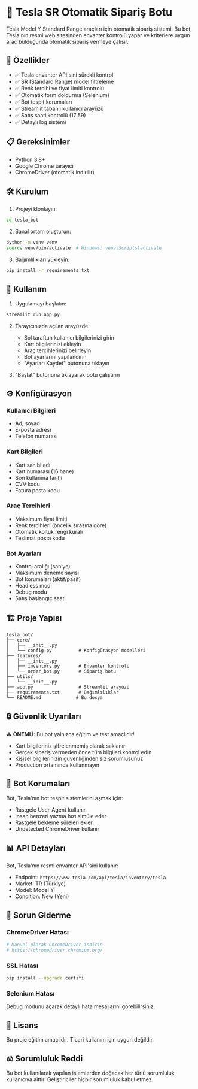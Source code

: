 # 🚗 Tesla SR Otomatik Sipariş Botu

Tesla Model Y Standard Range araçları için otomatik sipariş sistemi. Bu bot, Tesla'nın resmi web sitesinden envanter kontrolü yapar ve kriterlere uygun araç bulduğunda otomatik sipariş vermeye çalışır.

## 🎯 Özellikler

- ✅ Tesla envanter API'sini sürekli kontrol
- ✅ SR (Standard Range) model filtreleme
- ✅ Renk tercihi ve fiyat limiti kontrolü
- ✅ Otomatik form doldurma (Selenium)
- ✅ Bot tespit korumaları
- ✅ Streamlit tabanlı kullanıcı arayüzü
- ✅ Satış saati kontrolü (17:59)
- ✅ Detaylı log sistemi

## 📋 Gereksinimler

- Python 3.8+
- Google Chrome tarayıcı
- ChromeDriver (otomatik indirilir)

## 🛠️ Kurulum

1. Projeyi klonlayın:
```bash
cd tesla_bot
```

2. Sanal ortam oluşturun:
```bash
python -m venv venv
source venv/bin/activate  # Windows: venv\Scripts\activate
```

3. Bağımlılıkları yükleyin:
```bash
pip install -r requirements.txt
```

## 🚀 Kullanım

1. Uygulamayı başlatın:
```bash
streamlit run app.py
```

2. Tarayıcınızda açılan arayüzde:
   - Sol taraftan kullanıcı bilgilerinizi girin
   - Kart bilgilerinizi ekleyin
   - Araç tercihlerinizi belirleyin
   - Bot ayarlarını yapılandırın
   - "Ayarları Kaydet" butonuna tıklayın

3. "Başlat" butonuna tıklayarak botu çalıştırın

## ⚙️ Konfigürasyon

### Kullanıcı Bilgileri
- Ad, soyad
- E-posta adresi
- Telefon numarası

### Kart Bilgileri
- Kart sahibi adı
- Kart numarası (16 hane)
- Son kullanma tarihi
- CVV kodu
- Fatura posta kodu

### Araç Tercihleri
- Maksimum fiyat limiti
- Renk tercihleri (öncelik sırasına göre)
- Otomatik koltuk rengi kuralı
- Teslimat posta kodu

### Bot Ayarları
- Kontrol aralığı (saniye)
- Maksimum deneme sayısı
- Bot korumaları (aktif/pasif)
- Headless mod
- Debug modu
- Satış başlangıç saati

## 🏗️ Proje Yapısı

```
tesla_bot/
├── core/
│   ├── __init__.py
│   └── config.py          # Konfigürasyon modelleri
├── features/
│   ├── __init__.py
│   ├── inventory.py       # Envanter kontrolü
│   └── order_bot.py       # Sipariş botu
├── utils/
│   └── __init__.py
├── app.py                 # Streamlit arayüzü
├── requirements.txt       # Bağımlılıklar
└── README.md             # Bu dosya
```

## 🔒 Güvenlik Uyarıları

⚠️ **ÖNEMLİ**: Bu bot yalnızca eğitim ve test amaçlıdır!

- Kart bilgileriniz şifrelenmemiş olarak saklanır
- Gerçek sipariş vermeden önce tüm bilgileri kontrol edin
- Kişisel bilgilerinizin güvenliğinden siz sorumlusunuz
- Production ortamında kullanmayın

## 🤖 Bot Korumaları

Bot, Tesla'nın bot tespit sistemlerini aşmak için:
- Rastgele User-Agent kullanır
- İnsan benzeri yazma hızı simüle eder
- Rastgele bekleme süreleri ekler
- Undetected ChromeDriver kullanır

## 📊 API Detayları

Bot, Tesla'nın resmi envanter API'sini kullanır:
- Endpoint: `https://www.tesla.com/api/tesla/inventory/tesla`
- Market: TR (Türkiye)
- Model: Model Y
- Condition: New (Yeni)

## 🐛 Sorun Giderme

### ChromeDriver Hatası
```bash
# Manuel olarak ChromeDriver indirin
# https://chromedriver.chromium.org/
```

### SSL Hatası
```bash
pip install --upgrade certifi
```

### Selenium Hatası
Debug modunu açarak detaylı hata mesajlarını görebilirsiniz.

## 📝 Lisans

Bu proje eğitim amaçlıdır. Ticari kullanım için uygun değildir.

## ⚖️ Sorumluluk Reddi

Bu bot kullanılarak yapılan işlemlerden doğacak her türlü sorumluluk kullanıcıya aittir. Geliştiriciler hiçbir sorumluluk kabul etmez. 